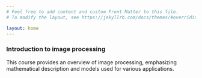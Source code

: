 ```yaml
---
# Feel free to add content and custom Front Matter to this file.
# To modify the layout, see https://jekyllrb.com/docs/themes/#overriding-theme-defaults

layout: home
---
```


### Introduction to image processing

This course provides an overview of image processing, emphasizing mathematical description and models used for various applications.